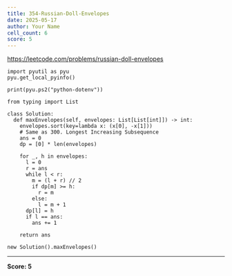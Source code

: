 ```yaml
---
title: 354-Russian-Doll-Envelopes
date: 2025-05-17
author: Your Name
cell_count: 6
score: 5
---
```


https://leetcode.com/problems/russian-doll-envelopes


```
import pyutil as pyu
pyu.get_local_pyinfo()
```


```
print(pyu.ps2("python-dotenv"))
```


```
from typing import List
```


```
class Solution:
  def maxEnvelopes(self, envelopes: List[List[int]]) -> int:
    envelopes.sort(key=lambda x: (x[0], -x[1]))
    # Same as 300. Longest Increasing Subsequence
    ans = 0
    dp = [0] * len(envelopes)

    for _, h in envelopes:
      l = 0
      r = ans
      while l < r:
        m = (l + r) // 2
        if dp[m] >= h:
          r = m
        else:
          l = m + 1
      dp[l] = h
      if l == ans:
        ans += 1

    return ans
```


```
new Solution().maxEnvelopes()
```


---
**Score: 5**